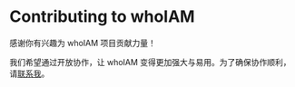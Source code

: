 # Contributing to whoIAM

感谢你有兴趣为 whoIAM 项目贡献力量！

我们希望通过开放协作，让 whoIAM 变得更加强大与易用。为了确保协作顺利，请[联系我](mailto:my@liangyongqi.top)。

